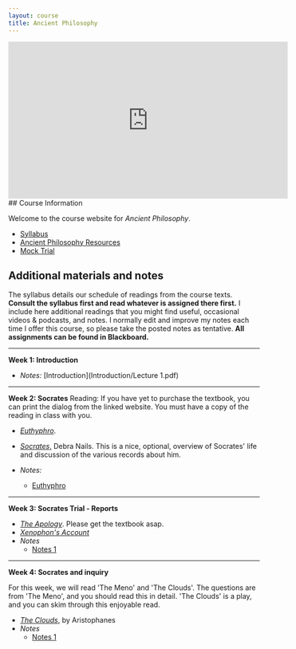 ```yaml
---
layout: course
title: Ancient Philosophy
---
```


<iframe width="560" height="315" src="https://www.youtube.com/embed/HF09PRMQ7Dk" frameborder="0" allow="accelerometer; autoplay; encrypted-media; gyroscope; picture-in-picture" allowfullscreen></iframe>
## Course Information

Welcome to the course website for *Ancient Philosophy*.  
+ [Syllabus](Syllabus.pdf)
+ [Ancient Philosophy Resources](resources)
+ [Mock Trial](trial)

## Additional materials and notes

The syllabus details our schedule of readings from the course texts. **Consult the syllabus first and read whatever is assigned there first.** I include here additional readings that you might find useful, occasional videos & podcasts, and notes. I normally edit and improve my notes each time I offer this course, so please take the posted notes as tentative. **All assignments can be found in Blackboard.**

---

**Week 1: Introduction**

+ *Notes:* [Introduction](Introduction/Lecture 1.pdf)

---
**Week 2: Socrates**
Reading: If you have yet to purchase the textbook, you can print the dialog from the linked website. You must have a copy of the reading in class with you.
+ [*Euthyphro*](http://classics.mit.edu/Plato/euthyfro.html). 

+ [*Socrates*,](https://plato.stanford.edu/entries/socrates/) Debra Nails. This is a nice, optional, overview of Socrates' life and discussion of the various records about him.

+ *Notes:* 
	+ [Euthyphro](Euthyphro/Lecture4.pdf)
	


---
**Week 3: Socrates Trial - Reports**

+ [*The Apology*](http://classics.mit.edu/Plato/apology.html). Please get the textbook asap. 
+ [*Xenophon's Account*](https://www.famous-trials.com/socrates/838-xenophonapology)
+ *Notes*
	+ [Notes 1](Apology/Lecture5.pdf)
	

---
**Week 4: Socrates and inquiry**

For this week, we will read 'The Meno' and 'The Clouds'. The questions are from 'The Meno', and you should read this in detail. 'The Clouds' is a play, and you can skim through this enjoyable read. 

+ [*The Clouds*,](Meno/aristophanes.pdf) by Aristophanes
+ *Notes*
	+ [Notes 1](Meno/Meno.pdf)
